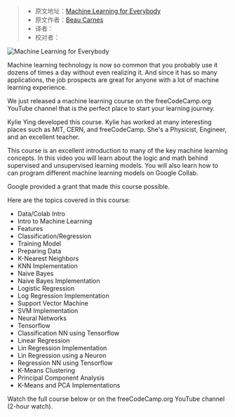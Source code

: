 > -  原文地址：[Machine Learning for Everybody](https://www.freecodecamp.org/news/machine-learning-for-everybody/)
> -  原文作者：[Beau Carnes](https://www.freecodecamp.org/news/author/beau/)
> -  译者：
> -  校对者：

![Machine Learning for Everybody](https://www.freecodecamp.org/news/content/images/size/w2000/2022/09/machinelearning.png)

Machine learning technology is now so common that you probably use it dozens of times a day without even realizing it. And since it has so many applications, the job prospects are great for anyone with a lot of machine learning experience.

We just released a machine learning course on the freeCodeCamp.org YouTube channel that is the perfect place to start your learning journey.

Kylie Ying developed this course. Kylie has worked at many interesting places such as MIT, CERN, and freeCodeCamp. She's a Physicist, Engineer, and an excellent teacher.

This course is an excellent introduction to many of the key machine learning concepts. In this video you will learn about the logic and math behind supervised and unsupervised learning models. You will also learn how to can program different machine learning models on Google Collab.

Google provided a grant that made this course possible.

Here are the topics covered in this course:

-   Data/Colab Intro
-   Intro to Machine Learning
-   Features
-   Classification/Regression
-   Training Model
-   Preparing Data
-   K-Nearest Neighbors
-   KNN Implementation
-   Naive Bayes
-   Naive Bayes Implementation
-   Logistic Regression
-   Log Regression Implementation
-   Support Vector Machine
-   SVM Implementation
-   Neural Networks
-   Tensorflow
-   Classification NN using Tensorflow
-   Linear Regression
-   Lin Regression Implementation
-   Lin Regression using a Neuron
-   Regression NN using Tensorflow
-   K-Means Clustering
-   Principal Component Analysis
-   K-Means and PCA Implementations

Watch the full course below or on the freeCodeCamp.org YouTube channel (2-hour watch).